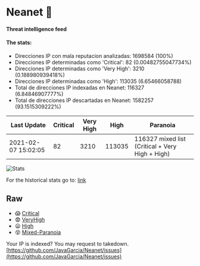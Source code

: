 # Neanet :hocho:
#### Threat intelligence feed
#### The stats:

- Direcciones IP con mala reputacion analizadas: 1698584 (100%)
- Direcciones IP determinadas como 'Critical':  82 (0.00482755047734%)
- Direcciones IP determinadas como 'Very High':  3210 (0.188980939418%)
- Direcciones IP determinadas como 'High':  113035 (6.65466058788)
- Total de direcciones IP indexadas en Neanet:  116327 (6.84846907777%)
- Total de direcciones IP descartadas en Neanet:  1582257 (93.1515309222%)

| Last Update | Critical | Very High | High | Paranoia |
| --- | --- | --- | --- | --- |
| 2021-02-07 15:02:05 | 82 | 3210 | 113035 | 116327 mixed list (Critical + Very High + High)|

![Stats](https://docs.google.com/spreadsheets/d/e/2PACX-1vSnaNMIXVabIpDJjufMlzH7poXnshF3mgd8Is1g9ytUEzVsP5my4Trn8f-xkoLLQ38xpL3HtmUexLo6/pubchart?oid=501124687&format=image)

For the historical stats go to: [link](/stats.csv)
## Raw
- :scream: [Critical](https://raw.githubusercontent.com/JavaGarcia/Neanet/master/blacklists/neanet_critical.txt)
- :fearful: [VeryHigh](https://raw.githubusercontent.com/JavaGarcia/Neanet/master/blacklists/neanet_veryHigh.txtt)
- :frowning: [High](https://raw.githubusercontent.com/JavaGarcia/Neanet/master/blacklists/neanet_high.txt)
- :dizzy_face: [Mixed-Paranoia](https://raw.githubusercontent.com/JavaGarcia/Neanet/master/blacklists/neanet_all.txt)


Your IP is indexed? You may request to takedown. [https://github.com/JavaGarcia/Neanet/issues](https://github.com/JavaGarcia/Neanet/issues)





























































































































































































































































































































































































































































































































































































































































































































































































































































































































































































































































































































































































































































































































































































































































































































































































































































































































































































































































































































































































































































































































































































































































































































































































































































































































































































































































































































































































































































































































































































































































































































































































































































































































































































































































































































































































































































































































































































































































































































































































































































































































































































